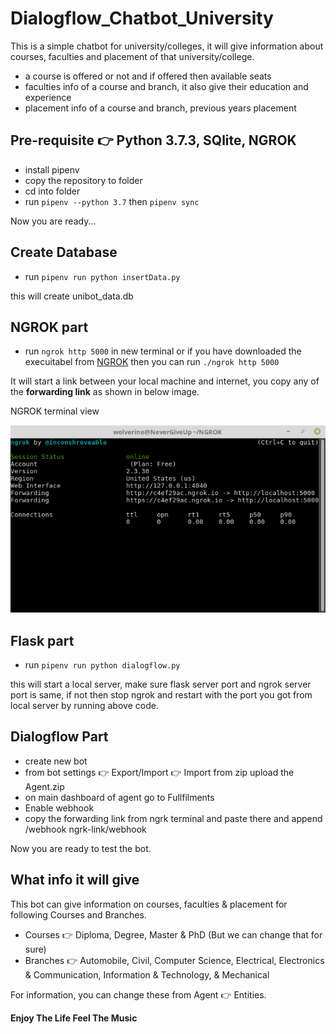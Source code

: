 # Dialogflow_Chatbot_University
This is a simple chatbot for university/colleges, it will give information about courses, faculties and placement of that university/college.
- a course is offered or not and if offered then available seats
- faculties info of a course and branch, it also give their education and experience
- placement info of a course and branch, previous years placement


## Pre-requisite :point_right: Python 3.7.3, SQlite, NGROK
- install pipenv
- copy the repository to folder
- cd into folder
- run `pipenv --python 3.7` then `pipenv sync`

Now you are ready...

## Create Database
- run `pipenv run python insertData.py`

this will create unibot_data.db

## NGROK part
- run `ngrok http 5000` in new terminal or if you have downloaded the execuitabel from [NGROK](https://ngrok.com/download)
then you can run `./ngrok http 5000`

It will start a link between your local machine and internet, you copy any of the **forwarding link** as shown in below image.

NGROK terminal view

![NGROK Image](/data/ngrok.png)

## Flask part
- run `pipenv run python dialogflow.py`

this will start a local server, make sure flask server port and ngrok server port is same, if not then stop ngrok and restart
with the port you got from local server by running above code.

## Dialogflow Part
- create new bot
- from bot settings :point_right: Export/Import :point_right: Import from zip upload the Agent.zip
- on main dashboard of agent go to Fullfilments
- Enable webhook
- copy the forwarding link from ngrk terminal and paste there and append /webhook
ngrk-link/webhook

Now you are ready to test the bot.

## What info it will give
This bot can give information on courses, faculties & placement for following Courses and Branches.
- Courses :point_right: Diploma, Degree, Master & PhD (But we can change that for sure)
- Branches :point_right: Automobile, Civil, Computer Science, Electrical, Electronics & Communication, 
Information & Technology, & Mechanical

For information, you can change these from Agent :point_right: Entities.




**Enjoy The Life Feel The Music**
